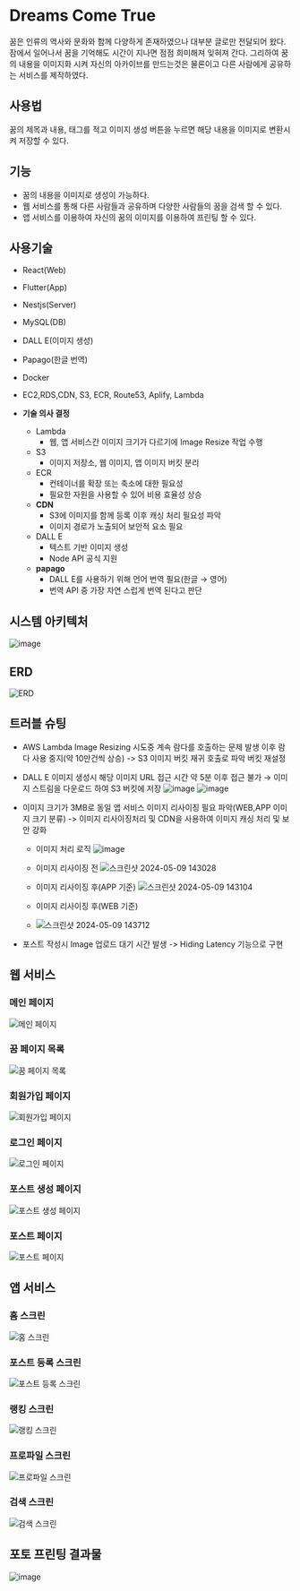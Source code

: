 # Dreams Come True

꿈은 인류의 역사와 문화와 함께 다양하게 존재하였으나 대부분 글로만 전달되어 왔다.
잠에서 일어나서 꿈을 기억해도 시간이 지나면 점점 희미해져 잊혀져 간다.
그리하여 꿈의 내용을 이미지화 시켜 자신의 아카이브를 만드는것은 물론이고 다른 사람에게 공유하는 서비스를 제작하였다.

## 사용법
꿈의 제목과 내용, 태그를 적고 이미지 생성 버튼을 누르면 해당 내용을 이미지로 변환시켜 저장할 수 있다.

## 기능

- 꿈의 내용을 이미지로 생성이 가능하다.
- 웹 서비스를 통해 다른 사람들과 공유하며 다양한 사람들의 꿈을 검색 할 수 있다.
- 앱 서비스를 이용하여 자신의 꿈의 이미지를 이용하여 프린팅 할 수 있다.

## 사용기술
- React(Web)
- Flutter(App)
- Nestjs(Server)
- MySQL(DB)
- DALL E(이미지 생성)
- Papago(한글 번역)
- Docker
- EC2,RDS,CDN, S3, ECR, Route53, Aplify, Lambda

- **기술 의사 결정**
    - Lambda
        - 웹, 앱 서비스간 이미지 크기가 다르기에 Image Resize 작업 수행
    - S3
        - 이미지 저장소, 웹 이미지, 앱 이미지 버킷 분리
    - ECR
        - 컨테이너를 확장 또는 축소에 대한 필요성
        - 필요한 자원을 사용할 수 있어 비용 효율성 상승
    - **CDN**
        - S3에 이미지를 함께 등록 이후 캐싱 처리 필요성 파악
        - 이미지 경로가 노출되어 보안적 요소 필요
    - DALL E
        - 텍스트 기반 이미지 생성
        - Node API 공식 지원
    - **papago**
        - DALL E를 사용하기 위해 언어 번역 필요(한글 → 영어)
        - 번역 API 중 가장 자연 스럽게 번역 된다고 판단

## 시스템 아키텍처
![image](https://github.com/DragonSky2357/DreamsComeTrue/assets/38320524/1e37a018-59bd-4048-84f8-95856d3828f2)

## ERD
![ERD](https://github.com/DragonSky2357/DreamsComeTrue/assets/38320524/2f1a2c3c-ec31-4179-aa8a-c3ea1de56491)

## 트러블 슈팅
- AWS Lambda Image Resizing 시도중 계속 람다를 호출하는 문제 발생 이후 람다 사용 중지(약 10만건씩 상승) -> S3 이미지 버킷 재귀 호출로 파악 버킷 재설정
- DALL E 이미지 생성시 해당 이미지 URL 접근 시간 약 5분 이후 접근 불가 → 이미지 스트림을 다운로드 하여 S3 버킷에 저장
  ![image](https://github.com/DragonSky2357/DreamsComeTrue/assets/38320524/de34c525-50d4-4ef4-b4a6-02e08aa425ea)
  ![image](https://github.com/DragonSky2357/DreamsComeTrue/assets/38320524/efbd15a5-addc-4374-b939-a3a3c994662c)

- 이미지 크기가 3MB로 동일 앱 서비스 이미지 리사이징 필요 파악(WEB,APP 이미지 크기 분류) -> 이미지 리사이징처리 및 CDN을 사용하여 이미지 캐싱 처리 및 보안 강화
    - 이미지 처리 로직
      ![image](https://github.com/DragonSky2357/DreamsComeTrue/assets/38320524/2f8e4f53-389f-457d-9152-5780a862e40d)

    - 이미지 리사이징 전
      ![스크린샷 2024-05-09 143028](https://github.com/DragonSky2357/DreamsComeTrue/assets/38320524/08348840-0b40-4430-99b2-c4350c579d6c)

      
    - 이미지 리사이징 후(APP 기준)
      ![스크린샷 2024-05-09 143104](https://github.com/DragonSky2357/DreamsComeTrue/assets/38320524/6e30c2c6-cf70-4219-bfeb-b1626843f090)

      
    - 이미지 리사이징 후(WEB 기준)
    - ![스크린샷 2024-05-09 143712](https://github.com/DragonSky2357/DreamsComeTrue/assets/38320524/85c23450-7ff9-4a74-b789-d474b2747ba7)
      

- 포스트 작성시 Image 업로드 대기 시간 발생 -> Hiding Latency 기능으로 구현

## 웹 서비스

### 메인 페이지
![메인 페이지](https://github.com/DragonSky2357/DreamsComeTrue/assets/38320524/055a36d4-f6c4-443c-b7ee-5b6d988f10dc)

### 꿈 페이지 목록
![꿈 페이지 목록](https://github.com/DragonSky2357/DreamsComeTrue/assets/38320524/ca4bcc16-0a44-46d7-998f-0d4eaabc92a6)

### 회원가입 페이지
![회원가입 페이지](https://github.com/DragonSky2357/DreamsComeTrue/assets/38320524/32883b26-e332-4cb1-87ba-dee72a2a7d9b)

### 로그인 페이지
![로그인 페이지](https://github.com/DragonSky2357/DreamsComeTrue/assets/38320524/d20413eb-3d76-4788-9ef1-3f093048213a)

### 포스트 생성 페이지
![포스트 생성 페이지](https://github.com/DragonSky2357/DreamsComeTrue/assets/38320524/c29b5ff4-0d54-40d2-88c8-2b8e73816b78)

### 포스트 페이지
![포스트 페이지](https://github.com/DragonSky2357/DreamsComeTrue/assets/38320524/d48d9292-b7c0-492e-a788-8faf836435d0)


## 앱 서비스

### 홈 스크린 
![홈 스크린](https://github.com/DragonSky2357/DreamsComeTrue/assets/38320524/f84cdc1a-2bc6-4476-ac61-97d5ca48b12c)

### 포스트 등록 스크린 
![포스트 등록 스크린](https://github.com/DragonSky2357/DreamsComeTrue/assets/38320524/e2b63a1b-743a-4245-8f0a-eb3d1f49bfa6)

### 랭킹 스크린
![랭킹 스크린](htps://github.com/DragonSky2357/DreamsComeTrue/assets/38320524/367dd55e-7469-4427-b27f-168adcab4748)

### 프로파일 스크린
![프로파일 스크린](https://github.com/DragonSky2357/DreamsComeTrue/assets/38320524/681b5d17-cb82-4ec4-a16f-33d9a83a44d4)

### 검색 스크린
![검색 스크린](https://github.com/DragonSky2357/DreamsComeTrue/assets/38320524/5849288d-786f-4993-b4e6-830d3e8bb394)

## 포토 프린팅 결과물
![image](https://github.com/DragonSky2357/DreamsComeTrue/assets/38320524/7bac0a94-4588-4370-b204-6e92f5b6ab1f)
